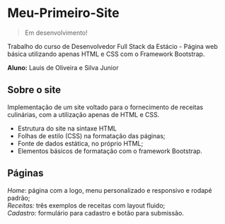 # Meu-Primeiro-Site
> Em desenvolvimento!

Trabalho do curso de Desenvolvedor Full Stack da Estácio - Página web básica utilizando apenas HTML e CSS com o Framework Bootstrap.

**Aluno:** Lauis de Oliveira e Silva Junior

## Sobre o site

Implementação de um site voltado para o fornecimento de receitas culinárias, com a
utilização apenas de HTML e CSS.

+ Estrutura do site na sintaxe HTML
+ Folhas de estilo (CSS) na formatação das páginas;
+ Fonte de dados estática, no próprio HTML;
+ Elementos básicos de formatação com o framework Bootstrap.

## Páginas

*Home*: página com a logo, menu personalizado e responsivo e rodapé padrão;<br>
*Receitas:* três exemplos de receitas com layout fluido;<br>
*Cadastro:* formulário para cadastro e botão para submissão.
